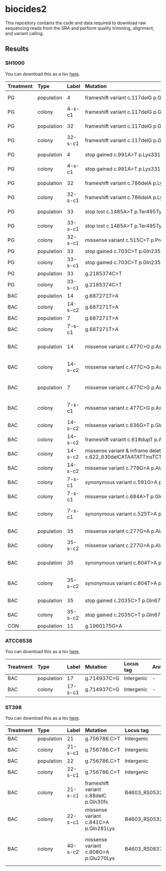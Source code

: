 # biocides2

This repository contains the code and data required to download raw sequencing reads from the SRA and perform quality trimming, alignment, and variant calling.

## Results

### SH1000

You can download this as a tsv [here](https://github.com/Perugolate/biocides2/blob/main/sh1000.tsv).

|Treatment |Type       |Label   |Mutation                                                                                      |Locus tag    |Annotation |Function                                        |Run         |
|:---------|:----------|:-------|:---------------------------------------------------------------------------------------------|:------------|:----------|:-----------------------------------------------|:-----------|
|PG        |population |4       |frameshift variant c.117delG p.Gly41fs                                                        |PROKKA_01659 |hemY       |Protoporphyrinogen oxidase                      |SRR18771780 |
|PG        |colony     |4-s-c1  |frameshift variant c.117delG p.Gly41fs                                                        |PROKKA_01659 |hemY       |Protoporphyrinogen oxidase                      |SRR18771792 |
|PG        |population |32      |frameshift variant c.117delG p.Gly41fs                                                        |PROKKA_01659 |hemY       |Protoporphyrinogen oxidase                      |SRR18771797 |
|PG        |colony     |32-s-c1 |frameshift variant c.117delG p.Gly41fs                                                        |PROKKA_01659 |hemY       |Protoporphyrinogen oxidase                      |SRR18771786 |
|PG        |population |4       |stop gained c.991A>T p.Lys331*                                                                |PROKKA_01871 |cls2       |Cardiolipin synthase                            |SRR18771780 |
|PG        |colony     |4-s-c1  |stop gained c.991A>T p.Lys331*                                                                |PROKKA_01871 |cls2       |Cardiolipin synthase                            |SRR18771792 |
|PG        |population |32      |frameshift variant c.786delA p.Lys262fs                                                       |PROKKA_01871 |cls2       |Cardiolipin synthase                            |SRR18771797 |
|PG        |colony     |32-s-c1 |frameshift variant c.786delA p.Lys262fs                                                       |PROKKA_01871 |cls2       |Cardiolipin synthase                            |SRR18771786 |
|PG        |population |33      |stop lost c.1485A>T p.Ter495Tyrext*?                                                          |PROKKA_01871 |cls2       |Cardiolipin synthase                            |SRR18771796 |
|PG        |colony     |33-s-c1 |stop lost c.1485A>T p.Ter495Tyrext*?                                                          |PROKKA_01871 |cls2       |Cardiolipin synthase                            |SRR18771785 |
|PG        |colony     |32-s-c1 |missense variant c.515C>T p.Pro172Leu                                                         |PROKKA_01192 |parE       |DNA topoisomerase 4 subunit B                   |SRR18771786 |
|PG        |population |33      |stop gained c.703C>T p.Gln235*                                                                |PROKKA_01660 |hemH       |Ferrochelatase                                  |SRR18771796 |
|PG        |colony     |33-s-c1 |stop gained c.703C>T p.Gln235*                                                                |PROKKA_01660 |hemH       |Ferrochelatase                                  |SRR18771785 |
|PG        |population |33      |g.2185374C>T                                                                                  |intergenic   |-          |-                                               |SRR18771796 |
|PG        |colony     |33-s-c1 |g.2185374C>T                                                                                  |intergenic   |-          |-                                               |SRR18771785 |
|BAC       |population |14      |g.687271T>A                                                                                   |intergenic   |-          |-                                               |SRR18771776 |
|BAC       |colony     |14-s-c2 |g.687271T>A                                                                                   |intergenic   |-          |-                                               |SRR18771790 |
|BAC       |population |7       |g.687271T>A                                                                                   |intergenic   |-          |-                                               |SRR18771779 |
|BAC       |colony     |7-s-c1  |g.687271T>A                                                                                   |intergenic   |-          |-                                               |SRR18771791 |
|BAC       |population |14      |missense variant c.477C>G p.Asp159Glu                                                         |PROKKA_02369 |-          |Baeyer-Villiger flavin-containing monooxygenase |SRR18771776 |
|BAC       |colony     |14-s-c2 |missense variant c.477C>G p.Asp159Glu                                                         |PROKKA_02369 |-          |Baeyer-Villiger flavin-containing monooxygenase |SRR18771790 |
|BAC       |population |7       |missense variant c.477C>G p.Asp159Glu                                                         |PROKKA_02369 |-          |Baeyer-Villiger flavin-containing monooxygenase |SRR18771779 |
|BAC       |colony     |7-s-c1  |missense variant c.477C>G p.Asp159Glu                                                         |PROKKA_02369 |-          |Baeyer-Villiger flavin-containing monooxygenase |SRR18771791 |
|BAC       |colony     |14-s-c2 |missense variant c.636G>T p.Gln212His                                                         |PROKKA_01209 |trpB       |Tryptophan synthase beta chain                  |SRR18771790 |
|BAC       |colony     |14-s-c2 |frameshift variant c.618dupT p.Arg207fs                                                       |PROKKA_01818 |agrA       |Accessory gene regulator protein A              |SRR18771790 |
|BAC       |colony     |14-s-c2 |missense variant & inframe deletion c.622_630delCATAATATTinsTCTTTCp.His208_Ile210delinsSerPhe |PROKKA_01818 |agrA       |Accessory gene regulator protein A              |SRR18771790 |
|BAC       |colony     |14-s-c2 |missense variant c.778G>A p.Ala260Thr                                                         |PROKKA_01862 |kdpD       |Sensor protein KdpD                             |SRR18771790 |
|BAC       |colony     |7-s-c1  |synonymous variant c.591G>A p.Gln197Gln                                                       |PROKKA_01039 |-          |hypothetical protein                            |SRR18771791 |
|BAC       |colony     |7-s-c1  |missense variant c.684A>T p.Glu228Asp                                                         |PROKKA_01817 |dpiB       |Sensor histidine kinase DpiB                    |SRR18771791 |
|BAC       |colony     |7-s-c1  |synonymous variant c.525T>A p.Thr175Thr                                                       |PROKKA_01929 |czcD       |Cadmium, cobalt and zinc/H( )-K( ) antiporter   |SRR18771791 |
|BAC       |population |35      |missense variant c.277G>A p.Ala93Thr                                                          |PROKKA_01081 |topA       |DNA topoisomerase 1                             |SRR18771794 |
|BAC       |colony     |35-s-c2 |missense variant c.277G>A p.Ala93Thr                                                          |PROKKA_01081 |topA       |DNA topoisomerase 1                             |SRR18771783 |
|BAC       |population |35      |synonymous variant c.804T>A p.Ile268Ile                                                       |PROKKA_01457 |-          |putative AAA domain-containing protein          |SRR18771794 |
|BAC       |colony     |35-s-c2 |synonymous variant c.804T>A p.Ile268Ile                                                       |PROKKA_01457 |-          |putative AAA domain-containing protein          |SRR18771783 |
|BAC       |population |35      |stop gained c.2035C>T p.Gln679*                                                               |PROKKA_01463 |relA       |GTP pyrophosphokinase                           |SRR18771794 |
|BAC       |colony     |35-s-c2 |stop gained c.2035C>T p.Gln679*                                                               |PROKKA_01463 |relA       |GTP pyrophosphokinase                           |SRR18771783 |
|CON       |population |11      |g.1960175G>A                                                                                  |intergenic   |-          |-                                               |SRR18771778 |

### ATCC6538

You can download this as a tsv [here](https://github.com/Perugolate/biocides2/blob/main/atcc6538.tsv).

|Treatment |Type       |Label   |Mutation    |Locus tag  |Annotation |Function |Run         |
|:---------|:----------|:-------|:-----------|:----------|:----------|:--------|:-----------|
|BAC       |population |17      |g.714937C>G |Intergenic |-          |-        |SRR18771805 |
|BAC       |colony     |17-s-c1 |g.714937C>G |Intergenic |-          |-        |SRR18771789 |

### ST398

You can download this as a tsv [here](https://github.com/Perugolate/biocides2/blob/main/st398.tsv).

|Treatment |Type       |Label   |Mutation                              |Locus tag     |Annotation |Function                          |Run         |
|:---------|:----------|:-------|:-------------------------------------|:-------------|:----------|:---------------------------------|:-----------|
|BAC       |population |21      |g.756786.C>T                          |Intergenic    |-          |-                                 |SRR18771804 |
|BAC       |colony     |21-s-c1 |g.756786.C>T                          |Intergenic    |-          |-                                 |SRR18771788 |
|BAC       |population |22      |g.756786.C>T                          |Intergenic    |-          |-                                 |SRR18771803 |
|BAC       |colony     |22-s-c1 |g.756786.C>T                          |Intergenic    |-          |-                                 |SRR18771787 |
|BAC       |colony     |21-s-c1 |frameshift variant c.88delC p.Gln30fs |B4603_RS05320 |fmtA       |teichoic acid D-Ala esterase FmtA |SRR18771788 |
|BAC       |colony     |22-s-c1 |missense variant c.841C>A p.Gln281Lys |B4603_RS05320 |fmtA       |teichoic acid D-Ala esterase FmtA |SRR18771787 |
|BAC       |colony     |40-s-c2 |missense variant c.808G>A p.Glu270Lys |B4603_RS08370 |rpoD       |RNA polymerase sigma factor RpoD  |SRR18771782 |
